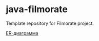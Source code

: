 # java-filmorate
Template repository for Filmorate project.

[ER-диаграмма](https://github.com/antbaranov/java-filmorate/blob/main/FilmoRate%20(1).png)
